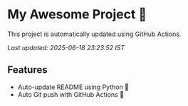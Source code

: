 # My Awesome Project 🚀

This project is automatically updated using GitHub Actions.

_Last updated: 2025-06-18 23:23:52 IST_

## Features
- Auto-update README using Python 🐍
- Auto Git push with GitHub Actions 🤖
